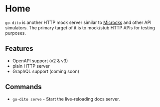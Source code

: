 # Home

`go-dito` is another HTTP mock server similar to [Microcks](https://microcks.io/) and other API simulators.
The primary target of it is to mock/stub HTTP APIs for testing purposes.

## Features

- OpenAPI support (v2 & v3)
- plain HTTP server
- GraphQL support (coming soon)

## Commands

* `go-dito serve` - Start the live-reloading docs server.
